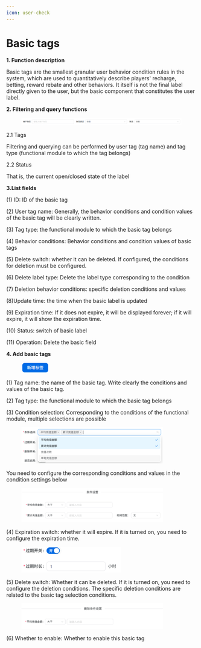 ```yaml
---
icon: user-check
---
```


# Basic tags

**1. Function description**

Basic tags are the smallest granular user behavior condition rules in the system, which are used to quantitatively describe players' recharge, betting, reward rebate and other behaviors. It itself is not the final label directly given to the user, but the basic component that constitutes the user label.

**2. Filtering and query functions**

<figure><img src="../../.gitbook/assets/image (163).png" alt=""><figcaption></figcaption></figure>

2.1 Tags

Filtering and querying can be performed by user tag (tag name) and tag type (functional module to which the tag belongs)

2.2 Status

That is, the current open/closed state of the label

**3.List fields**

(1) ID: ID of the basic tag

(2) User tag name: Generally, the behavior conditions and condition values ​​of the basic tag will be clearly written.

(3) Tag type: the functional module to which the basic tag belongs

(4) Behavior conditions: Behavior conditions and condition values ​​of basic tags

(5) Delete switch: whether it can be deleted. If configured, the conditions for deletion must be configured.

(6) Delete label type: Delete the label type corresponding to the condition

(7) Deletion behavior conditions: specific deletion conditions and values

(8)Update time: the time when the basic label is updated

(9) Expiration time: If it does not expire, it will be displayed forever; if it will expire, it will show the expiration time.

(10) Status: switch of basic label

(11) Operation: Delete the basic field

**4. Add basic tags**

<div align="left"><figure><img src="../../.gitbook/assets/image (164).png" alt="" width="74"><figcaption></figcaption></figure></div>

(1) Tag name: the name of the basic tag. Write clearly the conditions and values ​​of the basic tag.

(2) Tag type: the functional module to which the basic tag belongs

(3) Condition selection: Corresponding to the conditions of the functional module, multiple selections are possible

<div align="left"><figure><img src="../../.gitbook/assets/image (165).png" alt="" width="375"><figcaption></figcaption></figure></div>

You need to configure the corresponding conditions and values ​​in the condition settings below

<div align="left"><figure><img src="../../.gitbook/assets/image (166).png" alt="" width="375"><figcaption></figcaption></figure></div>

(4) Expiration switch: whether it will expire. If it is turned on, you need to configure the expiration time.

<div align="left"><figure><img src="../../.gitbook/assets/image (167).png" alt="" width="263"><figcaption></figcaption></figure></div>

(5) Delete switch: Whether it can be deleted. If it is turned on, you need to configure the deletion conditions. The specific deletion conditions are related to the basic tag selection conditions.

<div align="left"><figure><img src="../../.gitbook/assets/image (168).png" alt="" width="375"><figcaption></figcaption></figure></div>

(6) Whether to enable: Whether to enable this basic tag
